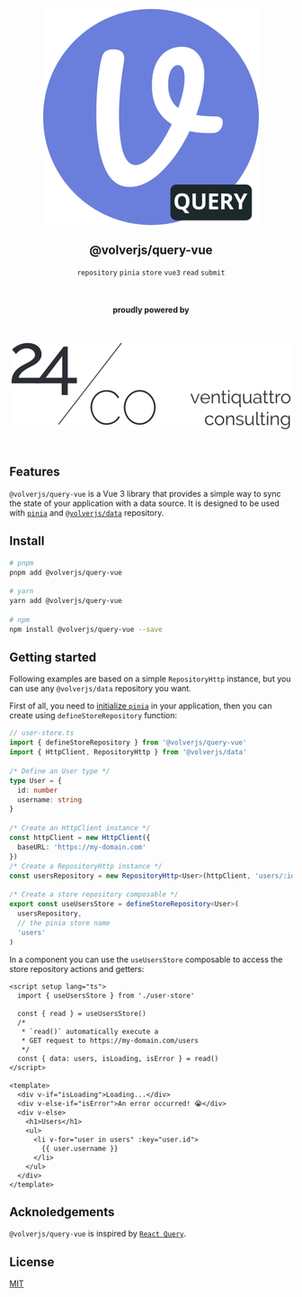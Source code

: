 <div align="center">
  
[![volverjs](docs/static/volverjs-query.svg)](https://volverjs.github.io/query-vue)

## @volverjs/query-vue

`repository` `pinia` `store` `vue3` `read` `submit`

<br>

#### proudly powered by

<br>

[![24/Consulting](docs/static/24consulting.svg)](https://24consulting.it)

<br>

</div>

## Features

`@volverjs/query-vue` is a Vue 3 library that provides a simple way to sync the state of your application with a data source. It is designed to be used with [`pinia`](https://pinia.esm.dev/) and [`@volverjs/data`](https://github.com/volverjs/data) repository.

## Install

```bash
# pnpm
pnpm add @volverjs/query-vue

# yarn
yarn add @volverjs/query-vue

# npm
npm install @volverjs/query-vue --save
```

## Getting started

Following examples are based on a simple `RepositoryHttp` instance, but you can use any `@volverjs/data` repository you want.

First of all, you need to [initialize `pinia`](https://pinia.vuejs.org/getting-started.html) in your application, then you can create using `defineStoreRepository` function:

```ts
// user-store.ts
import { defineStoreRepository } from '@volverjs/query-vue'
import { HttpClient, RepositoryHttp } from '@volverjs/data'

/* Define an User type */
type User = {
  id: number
  username: string
}

/* Create an HttpClient instance */
const httpClient = new HttpClient({
  baseURL: 'https://my-domain.com'
})
/* Create a RepositoryHttp instance */
const usersRepository = new RepositoryHttp<User>(httpClient, 'users/:id?')

/* Create a store repository composable */
export const useUsersStore = defineStoreRepository<User>(
  usersRepository,
  // the pinia store name
  'users'
)
```

In a component you can use the `useUsersStore` composable to access the store repository actions and getters:

```vue
<script setup lang="ts">
  import { useUsersStore } from './user-store'

  const { read } = useUsersStore()
  /*
   * `read()` automatically execute a
   * GET request to https://my-domain.com/users
   */
  const { data: users, isLoading, isError } = read()
</script>

<template>
  <div v-if="isLoading">Loading...</div>
  <div v-else-if="isError">An error occurred! 😭</div>
  <div v-else>
    <h1>Users</h1>
    <ul>
      <li v-for="user in users" :key="user.id">
        {{ user.username }}
      </li>
    </ul>
  </div>
</template>
```

## Acknoledgements

`@volverjs/query-vue` is inspired by [`React Query`](https://react-query-v3.tanstack.com/).

## License

[MIT](http://opensource.org/licenses/MIT)
